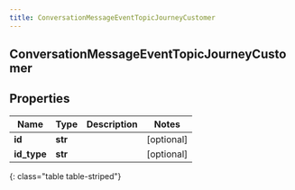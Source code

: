 ```yaml
---
title: ConversationMessageEventTopicJourneyCustomer
---
```

## ConversationMessageEventTopicJourneyCustomer

## Properties

|Name | Type | Description | Notes|
|------------ | ------------- | ------------- | -------------|
| **id** | **str** |  | [optional] |
| **id_type** | **str** |  | [optional] |
{: class="table table-striped"}


